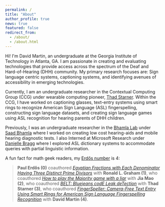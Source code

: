 ```yaml
---
permalink: /
title: "About"
author_profile: true
news: true
featured: false
redirect_from: 
  - /about/
  - /about.html
---
```


Hi! I'm David Martin, an undergraduate at the Georgia Institute of Technology in Atlanta, GA. I am passionate in creating and evaluating technologies that provide access across the spectrum of the Deaf and Hard-of-Hearing (DHH) community. My primary research focuses are: Sign language centric systems, captioning systems, and identifying avenues of accessibility in emerging technologies. 

Currently, I am an undergraduate researcher in the Contextual Computing Group (CCG) under wearable computing pioneer, [Thad Starner](https://sites.cc.gatech.edu/home/thad/). Within the CCG, I have worked on captioning glasses, text-entry systems using smart rings to recognize American Sign Language (ASL) fingerspelling, constructing sign language datasets, and creating sign language games using ASL recognition for hearing parents of DHH children. 

Previously, I was an undergraduate researcher in the [Bhamla Lab](https://bhamla.gatech.edu/) under [Saad Bhamla](https://www.chbe.gatech.edu/directory/person/saad-bhamla) where I worked on creating low cost hearing-aids and mobile hearing diagnostic tests. I also Interned at Microsoft Research under [Danielle Bragg](https://danibragg.com/) where I explored ASL dictionary systems to accommodate queries with partial linguistic information.

A fun fact for math geek readers, my [Erdős number](https://en.wikipedia.org/wiki/Erd%C5%91s_number) is 4:

  > **Paul Erdős (0)** coauthored [*Egyptian Fractions with Each Denominator Having Three Distinct Prime Divisors*](http://math.colgate.edu/~integers/p51/p51.Abstract.html) with **Ronald L. Graham (1)**, who coauthored [*How to play the Majority game with a liar*](https://doi.org/10.1016/j.disc.2009.05.011) with **Jia Mao (2)**, who coauthored [*BELT: Bluejeans codE Leak deTection*](https://doi.org/10.1145/3386527.3406727) with **Thad Starner (3)**, who coauthored [*FingerSpeller: Camera-Free Text Entry Using Smart Rings for American Sign Language Fingerspelling Recognition*](https://doi.org/10.1145/3597638.3614491) with **David Martin (4)**.

